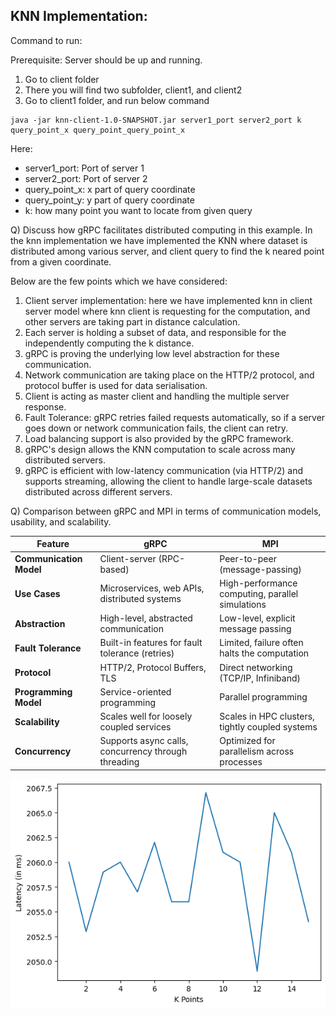 ## KNN Implementation:


Command to run:

Prerequisite:
Server should be up and running.

1. Go to client folder
2. There you will find two subfolder, client1, and client2
3. Go to client1 folder, and run below command
```shell
java -jar knn-client-1.0-SNAPSHOT.jar server1_port server2_port k query_point_x query_point_query_point_x 
```
Here:
- server1_port: Port of server 1
- server2_port: Port of server 2
- query_point_x: x part of query coordinate
- query_point_y: y part of query coordinate
- k: how many point you want to locate from given query


Q) Discuss how gRPC facilitates distributed computing in this example.
In the knn implementation we have implemented the KNN where dataset is distributed among
various server, and client query to find the k neared point from a given coordinate.

Below are the few points which we have considered:
1. Client server implementation: here we have implemented knn in client server model 
where knn client is requesting for the computation, and other servers are taking part
in distance calculation.
2. Each server is holding a subset of data, and responsible for the independently computing
the k distance.
3. gRPC is proving the underlying low level abstraction for these communication.
4. Network communication are taking place on the HTTP/2 protocol, and protocol buffer is 
used for data serialisation.
5. Client is acting as master client and handling the multiple server response.
6. Fault Tolerance: gRPC retries failed requests automatically, so if a server goes down or network communication fails, the client can retry.
7. Load balancing support is also provided by the gRPC framework.
8. gRPC's design allows the KNN computation to scale across many distributed servers.
9. gRPC is efficient with low-latency communication (via HTTP/2) and supports streaming, allowing the client to handle large-scale datasets distributed across different servers.

Q) Comparison between gRPC and MPI in terms of communication models, usability, and scalability.

| **Feature**             | **gRPC**                                       | **MPI**                                        |
|-------------------------|------------------------------------------------|------------------------------------------------|
| **Communication Model**  | Client-server (RPC-based)                     | Peer-to-peer (message-passing)                 |
| **Use Cases**            | Microservices, web APIs, distributed systems   | High-performance computing, parallel simulations |
| **Abstraction**          | High-level, abstracted communication          | Low-level, explicit message passing            |
| **Fault Tolerance**      | Built-in features for fault tolerance (retries) | Limited, failure often halts the computation   |
| **Protocol**             | HTTP/2, Protocol Buffers, TLS                 | Direct networking (TCP/IP, Infiniband)         |
| **Programming Model**    | Service-oriented programming                  | Parallel programming                           |
| **Scalability**          | Scales well for loosely coupled services       | Scales in HPC clusters, tightly coupled systems |
| **Concurrency**          | Supports async calls, concurrency through threading | Optimized for parallelism across processes  |

![img.png](report%2Fimg.png)